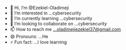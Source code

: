 - 👋 Hi, I’m @Ezekiel-Oladimeji
- 👀 I’m interested in ...cybersecurity
- 🌱 I’m currently learning ...cybersecurity
- 💞️ I’m looking to collaborate on ...cybersecurity
- 📫 How to reach me ...oladimejiezekiel37@gmail.com
- 😄 Pronouns: ...He
- ⚡ Fun fact: ...I love learning

<!---
Ezekiel-Oladimeji/Ezekiel-Oladimeji is a ✨ special ✨ repository because its `README.md` (this file) appears on your GitHub profile.
You can click the Preview link to take a look at your changes.
--->
